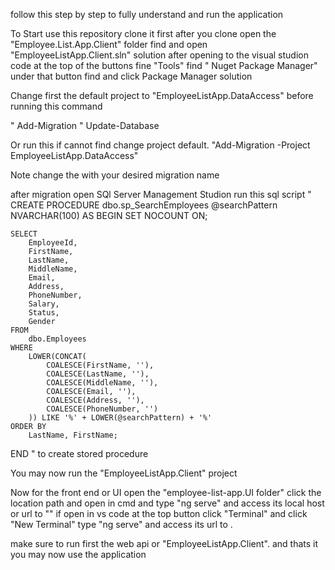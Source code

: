 follow this step by step to fully understand and run the application

To Start use this repository clone it first after you clone open the "Employee.List.App.Client" folder find and open  "EmployeeListApp.Client.sln" solution
after opening to the visual studion code  at the top of the buttons fine "Tools" find " Nuget Package Manager" under that button find and click Package Manager solution

Change first the default project to "EmployeeListApp.DataAccess"
before running this command

" Add-Migration <NameOfMigration> "
Update-Database

Or run this if cannot find change project default.
"Add-Migration <NameOfMigration> -Project EmployeeListApp.DataAccess"

Note change the <NameOfMigration> with your desired migration name 

after migration open SQl Server Management Studion  run this sql script " CREATE PROCEDURE dbo.sp_SearchEmployees
    @searchPattern NVARCHAR(100)
AS
BEGIN
    SET NOCOUNT ON;

    SELECT 
        EmployeeId,
        FirstName,
        LastName,
        MiddleName,
        Email,
        Address,
        PhoneNumber,
        Salary,
        Status,
        Gender
    FROM 
        dbo.Employees
    WHERE 
        LOWER(CONCAT(
            COALESCE(FirstName, ''),
            COALESCE(LastName, ''),
            COALESCE(MiddleName, ''),
            COALESCE(Email, ''),
            COALESCE(Address, ''),
            COALESCE(PhoneNumber, '')
        )) LIKE '%' + LOWER(@searchPattern) + '%'
    ORDER BY 
        LastName, FirstName;
END
" to create stored procedure

You may now run the  "EmployeeListApp.Client" project 


Now for the front end or UI open the "employee-list-app.UI folder" click the location path and open in cmd and type "ng serve" and access its local host or url to "" if open in vs code at the top button click "Terminal" and click "New Terminal" type "ng serve" and access its url to .

make sure to run first the web api or "EmployeeListApp.Client". and thats it you may now use the application
